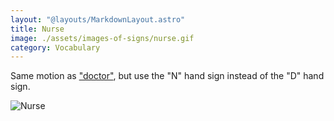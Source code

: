 ```yaml
---
layout: "@layouts/MarkdownLayout.astro"
title: Nurse
image: ./assets/images-of-signs/nurse.gif
category: Vocabulary
---
```


Same motion as ["doctor"](./doctor),
but use the "N" hand sign instead of the "D" hand sign.

![Nurse](@signs/nurse.gif)
